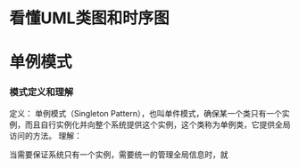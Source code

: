 # 看懂UML类图和时序图

#  单例模式
### 模式定义和理解
定义：
单例模式（Singleton Pattern），也叫单件模式，确保某一个类只有一个实例，而且自行实例化并向整个系统提供这个实例，这个类称为单例类，它提供全局访问的方法。
理解：

当需要保证系统只有一个实例，需要统一的管理全局信息时，就